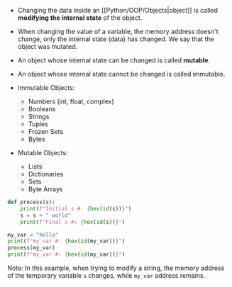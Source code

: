 - Changing the data inside an [[Python/OOP/Objects|object]] is called **modifying the internal state** of the object.
- When changing the value of a variable, the memory address doesn't change, only the internal state (data) has changed. We say that the object was mutated.
- An object whose internal state can be changed is called **mutable**.
- An object whose internal state cannot be changed is called immutable.

- Immutable Objects:
	- Numbers (int, float, complex)
	- Booleans
	- Strings
	- Tuples
	- Frozen Sets
	- Bytes
- Mutable Objects:
	- Lists
	- Dictionaries
	- Sets
	- Byte Arrays


```python
def process(s):
	print(f"Initial s #: {hex(id(s))}")
	s = s + " world"
	print(f"Final s #: {hex(id(s))}")

my_var = "hello"
print(f"my_var #: {hex(id(my_var))}")
process(my_var)
print(f"my_var #: {hex(id(my_var))}")
```
Note: In this example, when trying to modify a string, the memory address of the temporary variable `s` changes, while `my_var` address remains.




